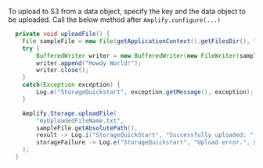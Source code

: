 To upload to S3 from a data object, specify the key and the data object to be uploaded. Call the below method after `Amplify.configure(...)`

```java
  private void uploadFile() {
    File sampleFile = new File(getApplicationContext().getFilesDir(), "sample.txt");
    try {
        BufferedWriter writer = new BufferedWriter(new FileWriter(sampleFile));
        writer.append("Howdy World!");
        writer.close();
    }
    catch(Exception exception) {
        Log.e("StorageQuickstart", exception.getMessage(), exception);
    }

    Amplify.Storage.uploadFile(
        "myUploadedFileName.txt",
        sampleFile.getAbsolutePath(),
        result -> Log.i("StorageQuickStart", "Successfully uploaded: " + result.getKey()),
        storageFailure -> Log.e("StorageQuickstart", "Upload error.", storageFailure)
    );
  }

```